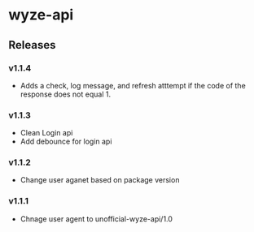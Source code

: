 # wyze-api

## Releases

### v1.1.4
- Adds a check, log message, and refresh atttempt if the code of the response does not equal 1.

### v1.1.3
- Clean Login api
- Add debounce for login api

### v1.1.2
- Change user aganet based on package version

### v1.1.1
- Chnage user agent to unofficial-wyze-api/1.0
